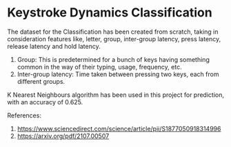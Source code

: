# Keystroke Dynamics Classification
The dataset for the Classification has been created from scratch, taking in consideration features like, letter, group, inter-group latency, press latency, release latency and hold latency.
1. Group: This is predetermined for a bunch of keys having something common in the way of their typing, usage, frequency, etc.
2. Inter-group latency: Time taken between pressing two keys, each from different groups.

K Nearest Neighbours algorithm has been used in this project for prediction, with an accuracy of 0.625.

References:
1. https://www.sciencedirect.com/science/article/pii/S1877050918314996
2. https://arxiv.org/pdf/2107.00507
